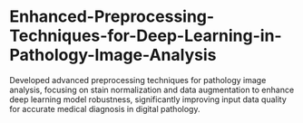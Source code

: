 # Enhanced-Preprocessing-Techniques-for-Deep-Learning-in-Pathology-Image-Analysis
Developed advanced preprocessing techniques for pathology image analysis, focusing on stain normalization and data augmentation to enhance deep learning model robustness, significantly improving input data quality for accurate medical diagnosis in digital pathology.
